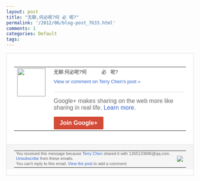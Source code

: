 ```yaml
---
layout: post
title: "无聊,何必呢?何 必 呢?"
permalink: '/2012/06/blog-post_7633.html'
comments: 1
categories: Default
tags: 
---
```

<div style="border:solid 1px #dfdfdf;color:#686868;font:13px Arial"><div style="background-color:#fff;padding:20px;"><table cellpadding="0" cellspacing="0"><tr><td style="padding-right:15px;vertical-align:top"><a href="https://plus.google.com/_/notifications/ngemlink?&amp;emid=CKjhtZKB2LACFQMvQAodU2AAAA&amp;path=%2F108643996575278738906&amp;dt=1340030103420"><img height="75" src="https://lh3.googleusercontent.com/-KKRGTyJ5Bl0/AAAAAAAAAAI/AAAAAAAAEEY/jllxqER5dCk/s75-c-k-a/photo.jpg" style="border:solid 1px #cccccc;" width="75"/></a></td><td style="width:578px;color:#333;font:13px Arial;vertical-align:top;"><div style="padding-bottom:10px">无聊,何必呢?何 &nbsp; &nbsp; &nbsp; &nbsp; &nbsp; 必 &nbsp; 呢?</div><a href="https://plus.google.com/_/notifications/ngemlink?&amp;emid=CKjhtZKB2LACFQMvQAodU2AAAA&amp;path=%2F108643996575278738906%2Fposts%2FJzMErKiUe9W%3Fgpinv%3DAMIXal8e4FGeBFkpnIdwJ4kwhxFz9iowqbViGtFfebs2pGbDfmii1hQJMrFz1e5s9q1UcLkyZCxG8kGBO40zyzrCbIZu8VlVWMHo8rGKnUzqru-64B0EXYc&amp;dt=1340030103420" style="color:#3366CC;text-decoration:none;">View or comment on Terry Chen's post »</a><div style="margin-top:20px;border-top:solid 1px #dfdfdf"><div style="padding:15px 0;color:#686868;font:16px Arial;">Google+ makes sharing on the web more like sharing in real life. <a href="http://www.google.com/+/learnmore/" style="color:#3366CC;text-decoration:none;">Learn more</a>.</div><a href="https://plus.google.com/_/notifications/ngemlink?&amp;emid=CKjhtZKB2LACFQMvQAodU2AAAA&amp;path=%2F%3Fgpinv%3DAMIXal8e4FGeBFkpnIdwJ4kwhxFz9iowqbViGtFfebs2pGbDfmii1hQJMrFz1e5s9q1UcLkyZCxG8kGBO40zyzrCbIZu8VlVWMHo8rGKnUzqru-64B0EXYc&amp;dt=1340030103420" style="display:inline-block;padding:7px 15px;background-color:#d44b38; color:#fff;font-size:16px; font-weight:bold;border-radius:2px;border:solid 1px #c43b28; white-space:nowrap;text-decoration:none">Join Google+</a></div></td></tr></table></div><div style="border-top:solid 1px #dfdfdf;padding:0 20px; background-color:#f5f5f5"><table cellpadding="0" cellspacing="0" style="height:50px"><tbody><tr><td style="vertical-align:middle;width:100%; color:#636363;font:11px Arial; line-height:120%">You received this message because <a href="https://plus.google.com/_/notifications/ngemlink?&amp;emid=CKjhtZKB2LACFQMvQAodU2AAAA&amp;path=%2F108643996575278738906%3Fgpinv%3DAMIXal8e4FGeBFkpnIdwJ4kwhxFz9iowqbViGtFfebs2pGbDfmii1hQJMrFz1e5s9q1UcLkyZCxG8kGBO40zyzrCbIZu8VlVWMHo8rGKnUzqru-64B0EXYc&amp;dt=1340030103420" style="color:#3366CC;text-decoration:none;">Terry Chen</a> shared it with 1265133686@qq.com. <a href="https://plus.google.com/_/notifications/ngemlink?&amp;emid=CKjhtZKB2LACFQMvQAodU2AAAA&amp;path=%2F_%2Fnonplus%2Femailsettings%3Fgpinv%3DAMIXal8e4FGeBFkpnIdwJ4kwhxFz9iowqbViGtFfebs2pGbDfmii1hQJMrFz1e5s9q1UcLkyZCxG8kGBO40zyzrCbIZu8VlVWMHo8rGKnUzqru-64B0EXYc%26est%3DADH5u8UEMKMdowkc7E1qSsxymtvu-mlUdJQuocteyqbNUvKY8LgW1KrBwzlQ1hIXob5J8-N0ITyUB9yk6wfhe2hifOUeScvoEeccakQd3FOoChhTCKPBGGzrfjpOWWh5EamBc_oauTko&amp;dt=1340030103420" style="color:#3366CC;text-decoration:none;">Unsubscribe</a> from these emails.<br/>You can't reply to this email. <a href="https://plus.google.com/_/notifications/ngemlink?&amp;emid=CKjhtZKB2LACFQMvQAodU2AAAA&amp;path=%2F108643996575278738906%2Fposts%2FJzMErKiUe9W%3Fgpinv%3DAMIXal8e4FGeBFkpnIdwJ4kwhxFz9iowqbViGtFfebs2pGbDfmii1hQJMrFz1e5s9q1UcLkyZCxG8kGBO40zyzrCbIZu8VlVWMHo8rGKnUzqru-64B0EXYc&amp;dt=1340030103420" style="color:#3366CC;text-decoration:none;">View the post</a> to add a comment.<br/></td><td><img src="https://ssl.gstatic.com/s2/oz/images/notifications/logo/google-plus-6617a72bb36cc548861652780c9e6ff1.png"/></td></tr></tbody></table></div></div>